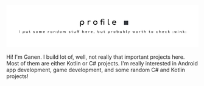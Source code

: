 ![](/profile.png)

Hi! I'm Ganen. I build lot of, well, not really that important projects here. Most of them are either Kotlin or C# projects. I'm really interested in Android app development, game development, and some random C# and Kotlin projects!
